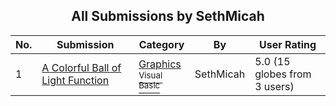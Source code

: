 ﻿<div align="center">

## All Submissions by SethMicah

</div>

No.  | Submission | Category | By   | User Rating
---- | ---------- | -------- | ---- | -----------
1 | [A Colorful Ball of Light Function<br />](https://github.com/Planet-Source-Code/sethmicah-a-colorful-ball-of-light-function__1-21250) | [Graphics<br /><sup>Visual Basic</sup>](../ByCategory/graphics__1-46.md) | SethMicah | 5.0 (15 globes from 3 users)

